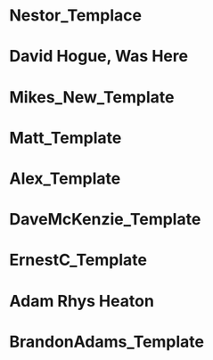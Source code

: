 # Nestor_Templace
# David Hogue, Was Here
# Mikes_New_Template
# Matt_Template
# Alex_Template
# DaveMcKenzie_Template
# ErnestC_Template
# Adam Rhys Heaton
# BrandonAdams_Template

